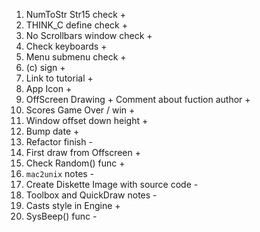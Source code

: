 1. NumToStr Str15 check +
2. THINK_C define check +
3. No Scrollbars window check +
4. Check keyboards +
5. Menu submenu check +
6. (c) sign +
7. Link to tutorial +
8. App Icon +
9. OffScreen Drawing + Comment about fuction author +
10. Scores Game Over / win +
11. Window offset down height +
12. Bump date +
13. Refactor finish -
14. First draw from Offscreen +
15. Check Random() func +
16. `mac2unix` notes -
17. Create Diskette Image with source code -
18. Toolbox and QuickDraw notes -
19. Casts style in Engine +
20. SysBeep() func -

